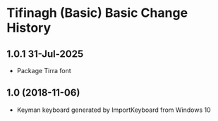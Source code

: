 Tifinagh (Basic) Basic Change History
====================

1.0.1 31-Jul-2025
-----------------
* Package Tirra font

1.0 (2018-11-06)
----------------
* Keyman keyboard generated by ImportKeyboard from Windows 10 

